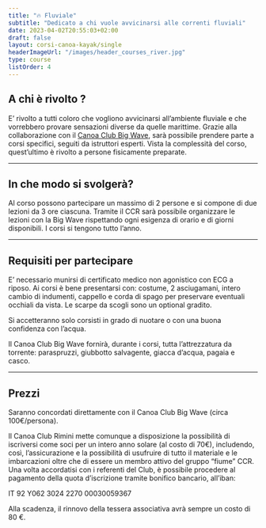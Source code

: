 ```yaml
---
title: "🔥 Fluviale"
subtitle: "Dedicato a chi vuole avvicinarsi alle correnti fluviali"
date: 2023-04-02T20:55:03+02:00
draft: false
layout: corsi-canoa-kayak/single
headerImageUrl: "/images/header_courses_river.jpg"
type: course
listOrder: 4
---
```


## A chi è rivolto ?
E’ rivolto a tutti coloro che vogliono avvicinarsi all’ambiente fluviale e che vorrebbero provare sensazioni diverse da quelle marittime. Grazie alla collaborazione con il [Canoa Club Big Wave](https://corsicanoarimini.business.site/), sarà possibile prendere parte a corsi specifici, seguiti da istruttori esperti. Vista la complessità del corso, quest’ultimo è rivolto a persone fisicamente preparate.

---

## In che modo si svolgerà?
Al corso possono partecipare un massimo di 2 persone e si compone di due lezioni da 3 ore ciascuna. Tramite il CCR sarà possibile organizzare le lezioni con la Big Wave rispettando ogni esigenza di orario e di giorni disponibili. I corsi si tengono tutto l’anno.

---

## Requisiti per partecipare
E’ necessario munirsi di certificato medico non agonistico con ECG a riposo. Ai corsi è bene presentarsi con: costume, 2 asciugamani, intero cambio di indumenti, cappello e corda di spago per preservare eventuali occhiali da vista. Le scarpe da scogli sono un optional gradito.

Si accetteranno solo corsisti in grado di nuotare o con una buona confidenza con l’acqua.

Il Canoa Club Big Wave fornirà, durante i corsi, tutta l’attrezzatura da torrente: paraspruzzi, giubbotto salvagente, giacca d’acqua, pagaia e casco.

---

## Prezzi

Saranno concordati direttamente con il Canoa Club Big Wave (circa 100€/persona).

Il Canoa Club Rimini mette comunque a disposizione la possibilità di iscriversi come soci per un intero anno solare (al costo di 70€), includendo, così, l’assicurazione e la possibilità di usufruire di tutto il materiale e le imbarcazioni oltre che di essere un membro attivo del gruppo “fiume” CCR. Una volta accordatisi con i referenti del Club, è possibile procedere al pagamento della quota d’iscrizione tramite bonifico bancario, all’iban:

IT 92 Y062 3024 2270 00030059367

Alla scadenza, il rinnovo della tessera associativa avrà sempre un costo di 80 €.
